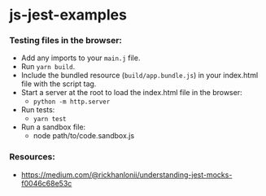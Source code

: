 # js-jest-examples

### Testing files in the browser:

- Add any imports to your `main.j` file.
- Run `yarn build`.
- Include the bundled resource (`build/app.bundle.js`) in your index.html file with the script tag.
- Start a server at the root to load the index.html file in the browser:
  - `python -m http.server`
- Run tests:
  - `yarn test`
- Run a sandbox file:
  - node path/to/code.sandbox.js

### Resources:

- https://medium.com/@rickhanlonii/understanding-jest-mocks-f0046c68e53c
